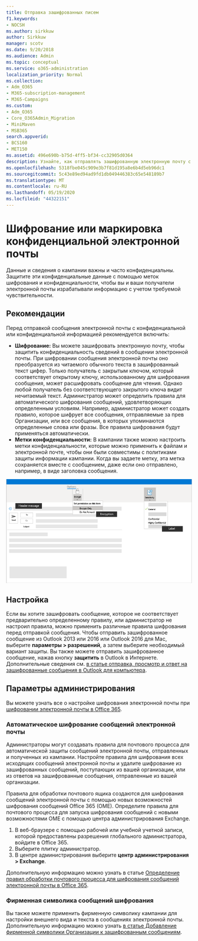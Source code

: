 ```yaml
---
title: Отправка зашифрованных писем
f1.keywords:
- NOCSH
ms.author: sirkkuw
author: Sirkkuw
manager: scotv
ms.date: 9/20/2018
ms.audience: Admin
ms.topic: conceptual
ms.service: o365-administration
localization_priority: Normal
ms.collection:
- Adm_O365
- M365-subscription-management
- M365-Campaigns
ms.custom:
- Adm_O365
- Core_O365Admin_Migration
- MiniMaven
- MSB365
search.appverid:
- BCS160
- MET150
ms.assetid: 496e690b-b75d-4ff5-bf34-cc32905d0364
description: Узнайте, как отправлять зашифрованную электронную почту с помощью Outlook.
ms.openlocfilehash: 5318fbe045c909e3b7f81d195a8e6b4d5eb96dc1
ms.sourcegitcommit: 5c43e89ed94ad9fd1db049446383c65e548189b7
ms.translationtype: MT
ms.contentlocale: ru-RU
ms.lasthandoff: 05/19/2020
ms.locfileid: "44322151"
---
```

# <a name="encrypt-or-label-your-sensitive-email"></a>Шифрование или маркировка конфиденциальной электронной почты

Данные и сведения о кампании важны и часто конфиденциальны. Защитите эти конфиденциальные данные с помощью меток шифрования и конфиденциальности, чтобы вы и ваши получатели электронной почты израбатывали информацию с учетом требуемой чувствительности.


## <a name="best-practices"></a>Рекомендации

Перед отправкой сообщения электронной почты с конфиденциальной или конфиденциальной информацией рекомендуется включить:

- **Шифрование:** Вы можете зашифровать электронную почту, чтобы защитить конфиденциальность сведений в сообщении электронной почты. При шифровании сообщения электронной почты оно преобразуется из читаемого обычного текста в зашифрованный текст цифер. Только получатель с закрытым ключом, который соответствует открытому ключу, использованному для шифрования сообщения, может расшифровать сообщение для чтения. Однако любой получатель без соответствующего закрытого ключа видит нечитаемый текст. Администратор может определить правила для автоматического шифрования сообщений, удовлетворяющих определенным условиям. Например, администратор может создать правило, которое шифрует все сообщения, отправляемые за прев Организации, или все сообщения, в которых упоминаются определенные слова или фразы. Все правила шифрования будут применяться автоматически.
- **Метки конфиденциальности:** В кампании также можно настроить метки конфиденциальности, которые можно применить к файлам и электронной почте, чтобы они были совместимы с политиками защиты информации кампании. Когда вы задаете метку, эта метка сохраняется вместе с сообщением, даже если оно отправлено, например, в виде заголовка сообщения.

![Схема сообщения электронной почты с выносками для меток и шифрования](../media/m365-campaign-email-encrypt.png)


## <a name="set-it-up"></a>Настройка

Если вы хотите зашифровать сообщение, которое не соответствует предварительно определенному правилу, или администратор не настроил правила, можно применить различные правила шифрования перед отправкой сообщения. Чтобы отправить зашифрованное сообщение из Outlook 2013 или 2016 или Outlook 2016 для Mac, выберите **параметры > разрешений**, а затем выберите необходимый вариант защиты. Вы также можете отправить зашифрованное сообщение, нажав кнопку **защитить** в Outlook в Интернете. Дополнительные сведения см. [в статье отправка, просмотр и ответ на зашифрованные сообщения в Outlook для компьютера](https://support.microsoft.com/en-us/office/send-view-and-reply-to-encrypted-messages-in-outlook-for-pc-eaa43495-9bbb-4fca-922a-df90dee51980).

## <a name="admin-settings"></a>Параметры администрирования

Вы можете узнать все о настройке шифрования электронной почты при [шифровании электронной почты в Office 365](https://docs.microsoft.com/microsoft-365/compliance/email-encryption).

### <a name="automatically-encrypt-email-messages"></a>Автоматическое шифрование сообщений электронной почты

Администраторы могут создавать правила для почтового процесса для автоматической защиты сообщений электронной почты, отправленных и полученных из кампании. Настройте правила для шифрования всех исходящих сообщений электронной почты и удалите шифрование из зашифрованных сообщений, поступающих из вашей организации, или из ответов на зашифрованные сообщения, отправленные из вашей организации. 

Правила для обработки почтового ящика создаются для шифрования сообщений электронной почты с помощью новых возможностей шифрования сообщений Office 365 (OME). Определите правила для почтового процесса для запуска шифрования сообщений с новыми возможностями OME с помощью центра администрирования Exchange. 

1. В веб-браузере с помощью рабочей или учебной учетной записи, которой предоставлены разрешения глобального администратора, войдите в Office 365. 
2. Выберите плитку администратор. 
3. В центре администрирования выберите **центр администрирования > Exchange**. 

Дополнительную информацию можно узнать в статье [Определение правил обработки почтового процесса для шифрования сообщений электронной почты в Office 365](https://docs.microsoft.com/microsoft-365/compliance/define-mail-flow-rules-to-encrypt-email).

### <a name="brand-your-encryption-messages"></a>Фирменная символика сообщений шифрования

Вы также можете применить фирменную символику кампании для настройки внешнего вида и текста в сообщениях электронной почты. Дополнительную информацию можно узнать [в статье Добавление фирменной символики Организации к зашифрованным сообщениям](https://docs.microsoft.com/microsoft-365/compliance/email-encryption).

